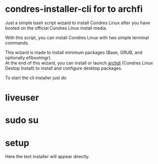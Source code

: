 # condres-installer-cli for to archfi

Just a simple bash script wizard to install Condres Linux after you have booted on the official Condres Linux install media.

With this script, you can install Condres Linux with two simple terminal commands.

This wizard is made to install minimum packages (Base, GRUB, and optionally efibootmgr).<br />
At the end of this wizard, you can install or launch [archdi](https://github.com/MatMoul/archdi) (Condres Linux Destop Install) to install and configure desktop packages.<br />


To start the cli installer just do

# liveuser

# sudo su

# setup

Here the text installer will appear directly.


